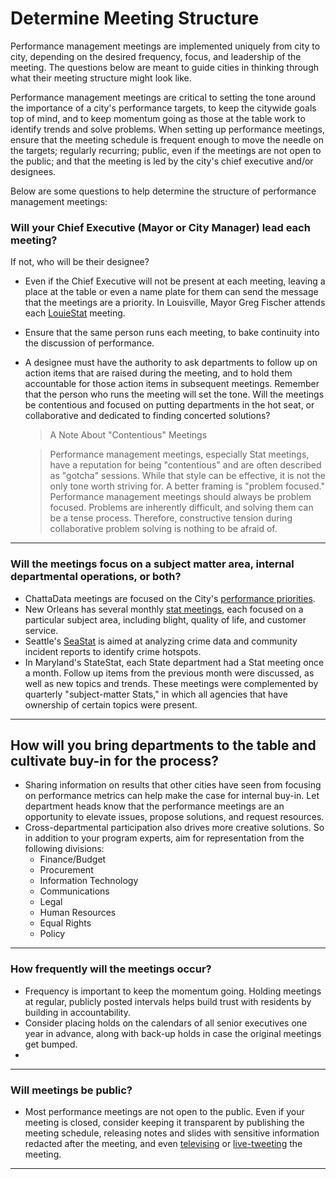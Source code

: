 # Determine Meeting Structure

Performance management meetings are implemented uniquely from city to city, depending on the desired frequency, focus, and leadership of the meeting. The questions below are meant to guide cities in thinking through what their meeting structure might look like.

Performance management meetings are critical to setting the tone around the importance of a city's performance targets, to keep the citywide goals top of mind, and to keep momentum going as those at the table work to identify trends and solve problems. When setting up performance meetings, ensure that the meeting schedule is frequent enough to move the needle on the targets; regularly recurring; public, even if the meetings are not open to the public; and that the meeting is led by the city's chief executive and/or designees.

Below are some questions to help determine the structure of performance management meetings:

### Will your Chief Executive (Mayor or City Manager) lead each meeting?

If not, who will be their designee?

* Even if the Chief Executive will not be present at each meeting, leaving a place at the table or even a name plate for them can send the message that the meetings are a priority. In Louisville, Mayor Greg Fischer attends each [LouieStat](https://louisvilleky.gov/government/louiestat/services/find-out-how-metro-government-performing) meeting.
* Ensure that the same person runs each meeting, to bake continuity into the discussion of performance.
*   A designee must have the authority to ask departments to follow up on action items that are raised during the meeting, and to hold them accountable for those action items in subsequent meetings. Remember that the person who runs the meeting will set the tone. Will the meetings be contentious and focused on putting departments in the hot seat, or collaborative and dedicated to finding concerted solutions?

    > A Note About "Contentious" Meetings

    > Performance management meetings, especially Stat meetings, have a reputation for being "contentious" and are often described as "gotcha" sessions. While that style can be effective, it is not the only tone worth striving for. A better framing is "problem focused." Performance management meetings should always be problem focused. Problems are inherently difficult, and solving them can be a tense process. Therefore, constructive tension during collaborative problem solving is nothing to be afraid of.

***

### Will the meetings focus on a subject matter area, internal departmental operations, or both?

* ChattaData meetings are focused on the City's [performance priorities](https://performance.chattanooga.gov/).
* New Orleans has several monthly [stat meetings](http://www.nola.gov/calendar/stat-meetings/), each focused on a particular subject area, including blight, quality of life, and customer service.
* Seattle's [SeaStat](http://www.seattle.gov/seattle-police-department/crime-data/seastat) is aimed at analyzing crime data and community incident reports to identify crime hotspots.
* In Maryland's StateStat, each State department had a Stat meeting once a month. Follow up items from the previous month were discussed, as well as new topics and trends. These meetings were complemented by quarterly "subject-matter Stats," in which all agencies that have ownership of certain topics were present.

***

## How will you bring departments to the table and cultivate buy-in for the process?

* Sharing information on results that other cities have seen from focusing on performance metrics can help make the case for internal buy-in. Let department heads know that the performance meetings are an opportunity to elevate issues, propose solutions, and request resources.
* Cross-departmental participation also drives more creative solutions. So in addition to your program experts, aim for representation from the following divisions:
  * Finance/Budget
  * Procurement
  * Information Technology
  * Communications
  * Legal
  * Human Resources
  * Equal Rights
  * Policy

***

### How frequently will the meetings occur?

* Frequency is important to keep the momentum going. Holding meetings at regular, publicly posted intervals helps build trust with residents by building in accountability.
* Consider placing holds on the calendars of all senior executives one year in advance, along with back-up holds in case the original meetings get bumped.
*

***

### Will meetings be public?

* Most performance meetings are not open to the public. Even if your meeting is closed, consider keeping it transparent by publishing the meeting schedule, releasing notes and slides with sensitive information redacted after the meeting, and even [televising](http://kansascity.granicus.com/MediaPlayer.php?view_id=\&clip_id=9269) or [live-tweeting](https://twitter.com/hashtag/KCStat?src=hash) the meeting.

***
